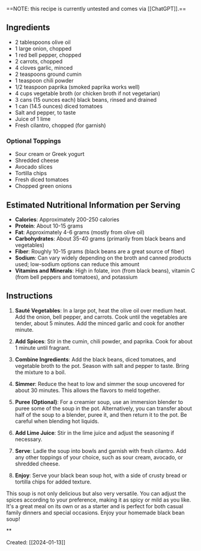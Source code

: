 ==NOTE: this recipe is currently untested and comes via [[ChatGPT]].==

## Ingredients

- 2 tablespoons olive oil
- 1 large onion, chopped
- 1 red bell pepper, chopped
- 2 carrots, chopped
- 4 cloves garlic, minced
- 2 teaspoons ground cumin
- 1 teaspoon chili powder
- 1/2 teaspoon paprika (smoked paprika works well)
- 4 cups vegetable broth (or chicken broth if not vegetarian)
- 3 cans (15 ounces each) black beans, rinsed and drained
- 1 can (14.5 ounces) diced tomatoes
- Salt and pepper, to taste
- Juice of 1 lime
- Fresh cilantro, chopped (for garnish)

### Optional Toppings

- Sour cream or Greek yogurt
- Shredded cheese
- Avocado slices
- Tortilla chips
- Fresh diced tomatoes
- Chopped green onions

## Estimated Nutritional Information per Serving

- **Calories**: Approximately 200-250 calories
- **Protein**: About 10-15 grams
- **Fat**: Approximately 4-6 grams (mostly from olive oil)
- **Carbohydrates**: About 35-40 grams (primarily from black beans and vegetables)
- **Fiber**: Roughly 10-15 grams (black beans are a great source of fiber)
- **Sodium**: Can vary widely depending on the broth and canned products used; low-sodium options can reduce this amount
- **Vitamins and Minerals**: High in folate, iron (from black beans), vitamin C (from bell peppers and tomatoes), and potassium

## Instructions

1. **Sauté Vegetables**: In a large pot, heat the olive oil over medium heat. Add the onion, bell pepper, and carrots. Cook until the vegetables are tender, about 5 minutes. Add the minced garlic and cook for another minute.

2. **Add Spices**: Stir in the cumin, chili powder, and paprika. Cook for about 1 minute until fragrant.

3. **Combine Ingredients**: Add the black beans, diced tomatoes, and vegetable broth to the pot. Season with salt and pepper to taste. Bring the mixture to a boil.

4. **Simmer**: Reduce the heat to low and simmer the soup uncovered for about 30 minutes. This allows the flavors to meld together.

5. **Puree (Optional)**: For a creamier soup, use an immersion blender to puree some of the soup in the pot. Alternatively, you can transfer about half of the soup to a blender, puree it, and then return it to the pot. Be careful when blending hot liquids.

6. **Add Lime Juice**: Stir in the lime juice and adjust the seasoning if necessary.

7. **Serve**: Ladle the soup into bowls and garnish with fresh cilantro. Add any other toppings of your choice, such as sour cream, avocado, or shredded cheese.

8. **Enjoy**: Serve your black bean soup hot, with a side of crusty bread or tortilla chips for added texture.

This soup is not only delicious but also very versatile. You can adjust the spices according to your preference, making it as spicy or mild as you like. It's a great meal on its own or as a starter and is perfect for both casual family dinners and special occasions. Enjoy your homemade black bean soup!

**

Created: [[2024-01-13]]